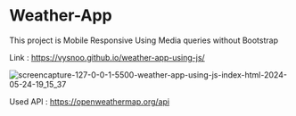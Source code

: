 # Weather-App

This project is Mobile Responsive Using Media queries without Bootstrap

Link : https://vysnoo.github.io/weather-app-using-js/

![screencapture-127-0-0-1-5500-weather-app-using-js-index-html-2024-05-24-19_15_37](https://github.com/vysnoo/weather-app-using-js/assets/115607761/63994971-07f3-4d10-94a3-87e142020160)

Used API : https://openweathermap.org/api
